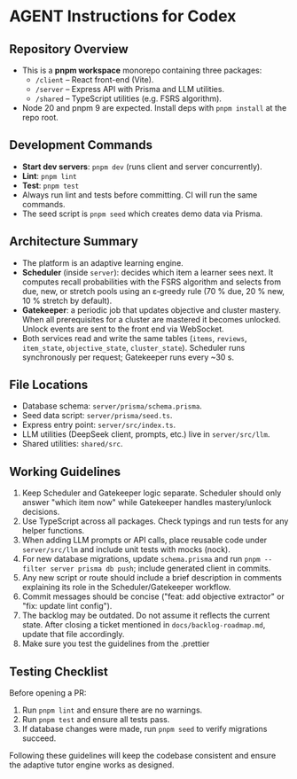 # AGENT Instructions for Codex

## Repository Overview

- This is a **pnpm workspace** monorepo containing three packages:
  - `/client` – React front-end (Vite).
  - `/server` – Express API with Prisma and LLM utilities.
  - `/shared` – TypeScript utilities (e.g. FSRS algorithm).
- Node 20 and pnpm 9 are expected. Install deps with `pnpm install` at the repo root.

## Development Commands

- **Start dev servers**: `pnpm dev` (runs client and server concurrently).
- **Lint**: `pnpm lint`
- **Test**: `pnpm test`
- Always run lint and tests before committing. CI will run the same commands.
- The seed script is `pnpm seed` which creates demo data via Prisma.

## Architecture Summary

- The platform is an adaptive learning engine.
- **Scheduler** (inside `server`): decides which item a learner sees next. It computes recall probabilities with the FSRS algorithm and selects from due, new, or stretch pools using an ε‑greedy rule (70 % due, 20 % new, 10 % stretch by default).
- **Gatekeeper**: a periodic job that updates objective and cluster mastery. When all prerequisites for a cluster are mastered it becomes unlocked. Unlock events are sent to the front end via WebSocket.
- Both services read and write the same tables (`items`, `reviews`, `item_state`, `objective_state`, `cluster_state`). Scheduler runs synchronously per request; Gatekeeper runs every ~30 s.

## File Locations

- Database schema: `server/prisma/schema.prisma`.
- Seed data script: `server/prisma/seed.ts`.
- Express entry point: `server/src/index.ts`.
- LLM utilities (DeepSeek client, prompts, etc.) live in `server/src/llm`.
- Shared utilities: `shared/src`.

## Working Guidelines

1. Keep Scheduler and Gatekeeper logic separate. Scheduler should only answer "which item now" while Gatekeeper handles mastery/unlock decisions.
2. Use TypeScript across all packages. Check typings and run tests for any helper functions.
3. When adding LLM prompts or API calls, place reusable code under `server/src/llm` and include unit tests with mocks (nock).
4. For new database migrations, update `schema.prisma` and run `pnpm --filter server prisma db push`; include generated client in commits.
5. Any new script or route should include a brief description in comments explaining its role in the Scheduler/Gatekeeper workflow.
6. Commit messages should be concise ("feat: add objective extractor" or "fix: update lint config").
7. The backlog may be outdated. Do not assume it reflects the current state. After closing a ticket mentioned in `docs/backlog-roadmap.md`, update that file accordingly.
8. Make sure you test the guidelines from the .prettier


## Testing Checklist

Before opening a PR:

1. Run `pnpm lint` and ensure there are no warnings.
2. Run `pnpm test` and ensure all tests pass.
3. If database changes were made, run `pnpm seed` to verify migrations succeed.

Following these guidelines will keep the codebase consistent and ensure the adaptive tutor engine works as designed.
